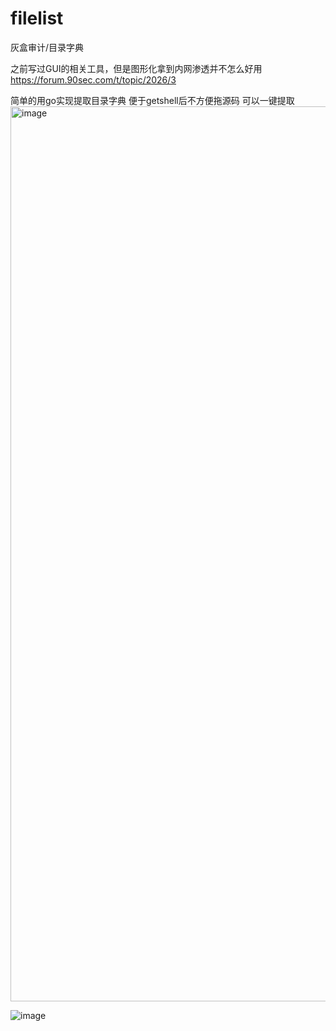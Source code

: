 # filelist
灰盒审计/目录字典

之前写过GUI的相关工具，但是图形化拿到内网渗透并不怎么好用
https://forum.90sec.com/t/topic/2026/3

简单的用go实现提取目录字典
便于getshell后不方便拖源码 可以一键提取
<img width="1432" alt="image" src="https://user-images.githubusercontent.com/46959313/182332868-1c5daece-5259-44ba-afc6-2a32f31becff.png">

![image](https://user-images.githubusercontent.com/46959313/182333480-c16d3ba5-9995-4c75-bbce-834ce51909da.png)

